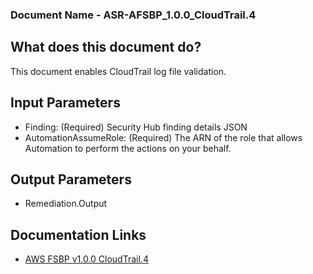 ### Document Name - ASR-AFSBP_1.0.0_CloudTrail.4

## What does this document do?
This document enables CloudTrail log file validation.

## Input Parameters
* Finding: (Required) Security Hub finding details JSON
* AutomationAssumeRole: (Required) The ARN of the role that allows Automation to perform the actions on your behalf.

## Output Parameters
* Remediation.Output

## Documentation Links
* [AWS FSBP v1.0.0 CloudTrail.4](https://docs.aws.amazon.com/securityhub/latest/userguide/securityhub-standards-fsbp-controls.html#fsbp-cloudtrail-4)
